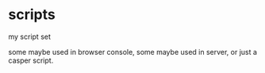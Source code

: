 scripts
=======

my script set

some maybe used in browser console, some maybe used in server, or just a casper script.
